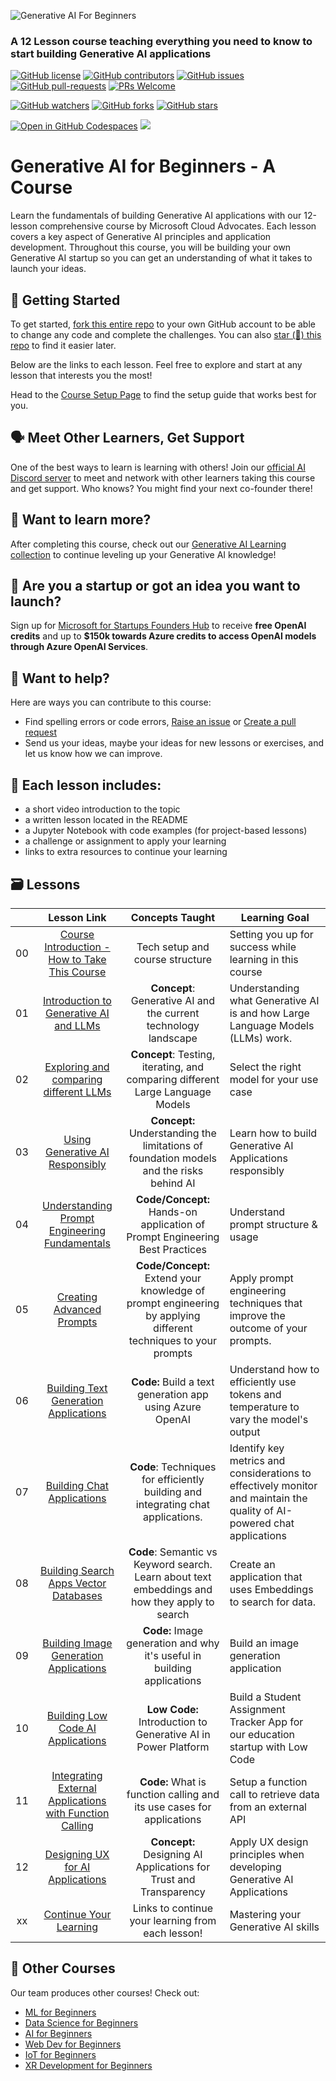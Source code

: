 ![Generative AI For Beginners](./images/repository-thumbnail.png?WT.mc_id=academic-105485-koreyst)

### A 12 Lesson course teaching everything you need to know to start building Generative AI applications 

[![GitHub license](https://img.shields.io/github/license/microsoft/Generative-AI-For-Beginners.svg)](https://github.com/microsoft/Generative-AI-For-Beginners/blob/master/LICENSE?WT.mc_id=academic-105485-koreyst)
[![GitHub contributors](https://img.shields.io/github/contributors/microsoft/Generative-AI-For-Beginners.svg)](https://GitHub.com/microsoft/Generative-AI-For-Beginners/graphs/contributors/?WT.mc_id=academic-105485-koreyst)
[![GitHub issues](https://img.shields.io/github/issues/microsoft/Generative-AI-For-Beginners.svg)](https://GitHub.com/microsoft/Generative-AI-For-Beginners/issues/?WT.mc_id=academic-105485-koreyst)
[![GitHub pull-requests](https://img.shields.io/github/issues-pr/microsoft/Generative-AI-For-Beginners.svg)](https://GitHub.com/microsoft/Generative-AI-For-Beginners/pulls/?WT.mc_id=academic-105485-koreyst)
[![PRs Welcome](https://img.shields.io/badge/PRs-welcome-brightgreen.svg?style=flat-square)](http://makeapullrequest.com?WT.mc_id=academic-105485-koreyst)

[![GitHub watchers](https://img.shields.io/github/watchers/microsoft/Generative-AI-For-Beginners.svg?style=social&label=Watch)](https://GitHub.com/microsoft/Generative-AI-For-Beginners/watchers/?WT.mc_id=academic-105485-koreyst)
[![GitHub forks](https://img.shields.io/github/forks/microsoft/Generative-AI-For-Beginners.svg?style=social&label=Fork)](https://GitHub.com/microsoft/Generative-AI-For-Beginners/network/?WT.mc_id=academic-105485-koreyst)
[![GitHub stars](https://img.shields.io/github/stars/microsoft/Generative-AI-For-Beginners.svg?style=social&label=Star)](https://GitHub.com/microsoft/Generative-AI-For-Beginners/stargazers/?WT.mc_id=academic-105485-koreyst)

[![Open in GitHub Codespaces](https://img.shields.io/static/v1?style=for-the-badge&label=GitHub+Codespaces&message=Open&color=lightgrey&logo=github)](https://codespaces.new/microsoft/generative-ai-for-beginners?WT.mc_id=academic-105485-koreyst)
[![](https://dcbadge.vercel.app/api/server/ByRwuEEgH4)](https://aka.ms/genai-discord?WT.mc_id=academic-105485-koreyst)


# Generative AI for Beginners - A Course 

Learn the fundamentals of building Generative AI applications with our 12-lesson comprehensive course by Microsoft Cloud Advocates. Each lesson covers a key aspect of Generative AI principles and application development. Throughout this course, you will be building your own Generative AI startup so you can get an understanding of what it takes to launch your ideas. 

## 🌱 Getting Started

To get started, [fork this entire repo](https://github.com/microsoft/generative-ai-for-beginners/fork?WT.mc_id=academic-105485-koreyst) to your own GitHub account to be able to change any code and complete the challenges. You can also [star (🌟) this repo](https://docs.github.com/en/get-started/exploring-projects-on-github/saving-repositories-with-stars?WT.mc_id=academic-105485-koreyst) to find it easier later.

Below are the links to each lesson. Feel free to explore and start at any lesson that interests you the most! 

Head to the [Course Setup Page](./00-course-setup/README.md?WT.mc_id=academic-105485-koreyst) to find the setup guide that works best for you. 

## 🗣️ Meet Other Learners, Get Support 

One of the best ways to learn is learning with others! Join our [official AI Discord server](https://aka.ms/genai-discord?WT.mc_id=academic-105485-koreyst) to meet and network with other learners taking this course and get support. Who knows? You might find your next co-founder there! 

## 🧠 Want to learn more? 
After completing this course, check out our [Generative AI Learning collection](https://aka.ms/genai-collection?WT.mc_id=academic-105485-koreyst) to continue leveling up your Generative AI knowledge! 

##  🚀  Are you a startup or got an idea you want to launch? 

Sign up for [Microsoft for Startups Founders Hub](https://aka.ms/genai-foundershub?WT.mc_id=academic-105485-koreyst) to receive **free OpenAI credits** and up to **$150k towards Azure credits to access OpenAI models through Azure OpenAI Services**. 

##  🙏 Want to help?

Here are ways you can contribute to this course: 
- Find spelling errors or code errors, [Raise an issue](https://github.com/microsoft/generative-ai-for-beginners/issues?WT.mc_id=academic-105485-koreyst) or [Create a pull request](https://github.com/microsoft/generative-ai-for-beginners/pulls?WT.mc_id=academic-105485-koreyst)
- Send us your ideas, maybe your ideas for new lessons or exercises, and let us know how we can improve.


## 📂 Each lesson includes:

- a short video introduction to the topic
- a written lesson located in the README 
- a Jupyter Notebook with code examples (for project-based lessons) 
- a challenge or assignment to apply your learning 
- links to extra resources to continue your learning

## 🗃️ Lessons
|       |              Lesson Link              |                       Concepts Taught                       |                     Learning Goal                 |                             
| :---: | :------------------------------------: | :---------------------------------------------------------: | ----------------------------------------------------------- |
| 00 | [Course Introduction - How to Take This Course](./00-course-setup/README.md?WT.mc_id=academic-105485-koreyst) | Tech setup and course structure | Setting you up for success while learning in this course| 
| 01 | [Introduction to Generative AI and LLMs](./01-introduction-to-genai/README.md?WT.mc_id=academic-105485-koreyst) | **Concept**: Generative AI and the current technology landscape|  Understanding what Generative AI is and how Large Language Models (LLMs) work.                    |
| 02 | [Exploring and comparing different LLMs](./02-exploring-and-comparing-different-llms/README.md?WT.mc_id=academic-105485-koreyst) | **Concept**: Testing, iterating, and comparing different Large Language Models | Select the right model for your use case | 
| 03 | [Using Generative AI Responsibly](./03-using-generative-ai-responsibly/README.md?WT.mc_id=academic-105485-koreyst)| **Concept:** Understanding the limitations of foundation models and the risks behind AI | Learn how to build Generative AI Applications responsibly 
| 04 | [Understanding Prompt Engineering Fundamentals](./04-prompt-engineering-fundamentals/README.md?WT.mc_id=academic-105485-koreyst) | **Code/Concept:** Hands-on application of Prompt Engineering Best Practices  |  Understand prompt structure & usage|  
| 05 | [Creating Advanced Prompts](./05-advanced-prompts/README.md?WT.mc_id=academic-105485-koreyst) | **Code/Concept:** Extend your knowledge of prompt engineering by applying different techniques to your prompts | Apply prompt engineering techniques that improve the outcome of your prompts.| 
| 06 | [Building Text Generation Applications](./06-text-generation-apps/README.md?WT.mc_id=academic-105485-koreyst)  | **Code:** Build a text generation app using Azure OpenAI  | Understand how to efficiently use tokens and temperature to vary the model's output | |
| 07 | [Building Chat Applications](./07-building-chat-applications/README.md?WT.mc_id=academic-105485-koreyst) | **Code**: Techniques for efficiently building and integrating chat applications.| Identify key metrics and considerations to effectively monitor and maintain the quality of AI-powered chat applications| 
| 08 | [Building Search Apps Vector Databases](./08-building-search-applications/README.md?WT.mc_id=academic-105485-koreyst) | **Code**: Semantic vs Keyword search.  Learn about text embeddings and how they apply to search  | Create an application that uses Embeddings to search for data. | 
| 09 | [Building Image Generation Applications](./09-building-image-applications/README.md?WT.mc_id=academic-105485-koreyst)  | **Code:** Image generation and why it's useful in building applications| Build an image generation application | 
| 10 | [Building Low Code AI Applications](./10-building-low-code-ai-applications/README.md?WT.mc_id=academic-105485-koreyst)  | **Low Code:** Introduction to Generative AI in Power Platform | Build a Student Assignment Tracker App for our education startup with Low Code | |
| 11 | [Integrating External Applications with Function Calling](./11-integrating-with-function-calling/README.md?WT.mc_id=academic-105485-koreyst)  | **Code:** What is function calling and its use cases for applications  | Setup a function call to retrieve data from an external API | |
| 12 | [Designing UX for AI Applications](./12-designing-ux-for-ai-applications/README.md?WT.mc_id=academic-105485-koreyst) | **Concept:** Designing AI Applications for Trust and Transparency | Apply UX design principles when developing Generative AI Applications | |
| xx | [Continue Your Learning](./13-continued-learning/README.md?WT.mc_id=academic-105485-koreyst)  | Links to continue your learning from each lesson! | Mastering your Generative AI skills | |



 
  
## 🎒  Other Courses 

Our team produces other courses! Check out:

- [ML for Beginners](https://aka.ms/ml-beginners?WT.mc_id=academic-105485-koreyst)
- [Data Science for Beginners](https://aka.ms/datascience-beginners?WT.mc_id=academic-105485-koreyst)
- [AI for Beginners](https://aka.ms/ai-beginners?WT.mc_id=academic-105485-koreyst)
- [Web Dev for Beginners](https://aka.ms/webdev-beginners?WT.mc_id=academic-105485-koreyst)
- [IoT for Beginners](https://aka.ms/iot-beginners?WT.mc_id=academic-105485-koreyst)
- [XR Development for Beginners](https://github.com/microsoft/xr-development-for-beginners?WT.mc_id=academic-105485-koreyst)
  
